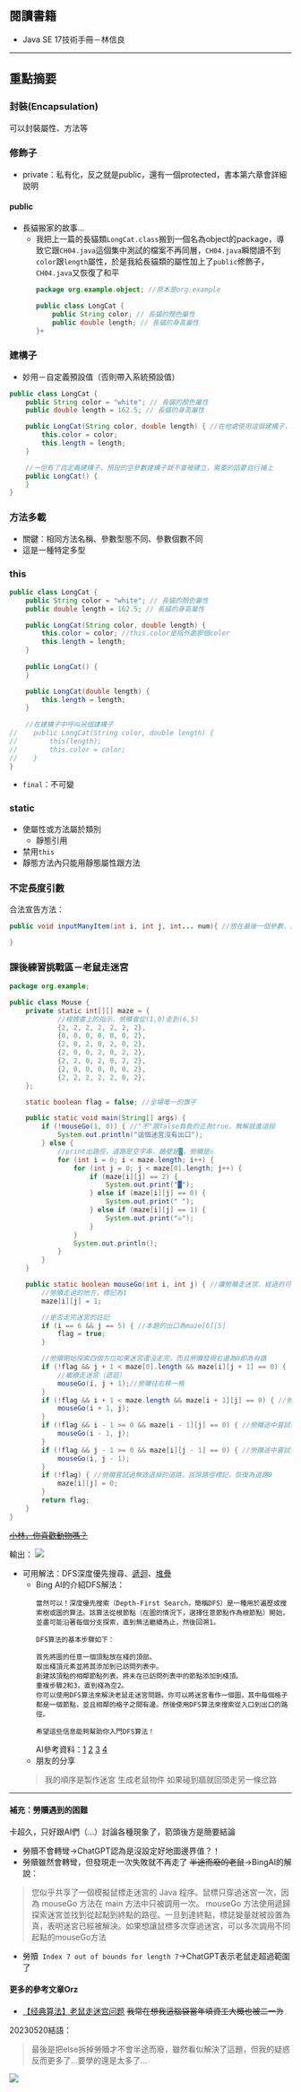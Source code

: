 ## 閱讀書籍
- Java SE 17技術手冊－林信良

***
## 重點摘要
### 封裝(Encapsulation)
可以封裝屬性、方法等
### 修飾子
- private：私有化，反之就是public，還有一個protected，書本第六章會詳細說明
#### public
- 長貓搬家的故事...
  - 我把上一篇的長貓類`LongCat.class`搬到一個名為object的package，導致它跟`CH04.java`這個集中測試的檔案不再同層，`CH04.java`瞬間讀不到`color`跟`length`屬性，於是我給長貓類的屬性加上了`public`修飾子，`CH04.java`又恢復了和平
    ```java
    package org.example.object; //原本是org.example

    public class LongCat {
        public String color; // 長貓的顏色屬性
        public double length; // 長貓的身高屬性
    }+
    ```
### 建構子
- 妙用－自定義預設值（否則帶入系統預設值）
```java
public class LongCat {
    public String color = "white"; // 長貓的顏色屬性
    public double length = 162.5; // 長貓的身高屬性

    public LongCat(String color, double length) { //在他處使用這個建構子，會初始第二次
        this.color = color;
        this.length = length;
    }

    //一但有了自定義建構子，預設的空參數建構子就不會被建立，需要的話要自行補上
    public LongCat() {
    }
}
```
### 方法多載
- 關鍵：相同方法名稱、參數型態不同、參數個數不同
- 這是一種特定多型
### this
```java
public class LongCat {
    public String color = "white"; // 長貓的顏色屬性
    public double length = 162.5; // 長貓的身高屬性

    public LongCat(String color, double length) {
        this.color = color; //this.color是指外面那個color
        this.length = length;
    }
    
    public LongCat() {
    }

    public LongCat(double length) {
        this.length = length;
    }
    
    //在建構子中呼叫另個建構子
//    public LongCat(String color, double length) {
//        this(length);
//        this.color = color;
//    }
}

```
- `final`：不可變

### static
- 使屬性或方法屬於類別
  - 靜態引用
- 禁用`this`
- 靜態方法內只能用靜態屬性跟方法
### 不定長度引數
合法宣告方法：
```java
public void inputManyItem(int i, int j, int... num){ //放在最後一個參數，只能有一個

}
```
### 課後練習挑戰區－老鼠走迷宮
```java
package org.example;

public class Mouse {
    private static int[][] maze = {
            //根據書上的指示，勞贖會從(1,0)走到(6,5)
            {2, 2, 2, 2, 2, 2, 2},
            {0, 0, 0, 0, 0, 0, 2},
            {2, 0, 2, 0, 2, 0, 2},
            {2, 0, 0, 2, 0, 2, 2},
            {2, 2, 0, 2, 0, 2, 2},
            {2, 0, 0, 0, 0, 0, 2},
            {2, 2, 2, 2, 2, 0, 2},
    };

    static boolean flag = false; //全場唯一的旗子

    public static void main(String[] args) {
        if (!mouseGo(1, 0)) { //"不"跟false負負的正為true，無解就進這段
            System.out.println("這個迷宮沒有出口");
        } else {
            //print出路徑，道路是空字串，牆壁是█，勞贖是◇
            for (int i = 0; i < maze.length; i++) {
                for (int j = 0; j < maze[0].length; j++) {
                    if (maze[i][j] == 2) {
                        System.out.print("█");
                    } else if (maze[i][j] == 0) {
                        System.out.print(" ");
                    } else if (maze[i][j] == 1) {
                        System.out.print("◇");
                    }
                }
                System.out.println();
            }
        }
    }

    public static boolean mouseGo(int i, int j) { //讓勞贖走迷宮，經過的可行路線值改為1
        //勞贖走過的地方，標記為1
        maze[i][j] = 1;

        //是否走完迷宮的註記
        if (i == 6 && j == 5) { //本題的出口為maze[6][5]
            flag = true;
        }

        //勞贖開始探索四個方位如果迷宮還沒走完，而且勞贖發現右邊為0即為有路
        if (!flag && j + 1 < maze[0].length && maze[i][j + 1] == 0) {
            //繼續走迷宮（遞迴）
            mouseGo(i, j + 1);//勞贖往右移一格
        }
        if (!flag && i + 1 < maze.length && maze[i + 1][j] == 0) { //勞贖途中嘗試往下走的情況..
            mouseGo(i + 1, j);
        }
        if (!flag && i - 1 >= 0 && maze[i - 1][j] == 0) { //勞贖途中嘗試往上走的情況..
            mouseGo(i - 1, j);
        }
        if (!flag && j - 1 >= 0 && maze[i][j - 1] == 0) { //勞贖途中嘗試往左走的情況..
            mouseGo(i, j - 1);
        }
        if (!flag) { //勞贖嘗試過無效退掉的道路，拔除路徑標記，恢復為道路0
            maze[i][j] = 0;
        }
        return flag;
    }
}
```
~~[小林，你喜歡動物嗎？](https://www.youtube.com/watch?v=aHdKcQTsUzM)~~

輸出：
![](https://i.imgur.com/8W7NGnx.png)

- 可用解法：DFS深度優先搜尋、[遞迴](https://liuxiaozhu.github.io/algorithm-test/AlgorithmGossip/MouseGoMaze.htm)、[堆疊](https://hackmd.io/@AlienHackMd/Hykbu_fMI)
  - Bing AI的介紹DFS解法：
    ```
    當然可以！深度優先搜索（Depth-First Search，簡稱DFS）是一種用於遍歷或搜索樹或圖的算法。該算法從根節點（在圖的情況下，選擇任意節點作為根節點）開始，並盡可能沿著每個分支探索，直到無法繼續為止，然後回溯1。

    DFS算法的基本步驟如下：

    首先將圖的任意一個頂點放在棧的頂部。
    取出棧頂元素並將其添加到已訪問列表中。
    創建該頂點的相鄰節點列表。將未在已訪問列表中的節點添加到棧頂。
    重複步驟2和3，直到棧為空2。
    你可以使用DFS算法來解決老鼠走迷宮問題。你可以將迷宮看作一個圖，其中每個格子都是一個節點，並且相鄰的格子之間有邊。然後使用DFS算法來搜索從入口到出口的路徑。

    希望這些信息能夠幫助你入門DFS算法！
    ```
    AI參考資料：[1](https://www.programiz.com/dsa/graph-dfs) [2](https://www.simplilearn.com/tutorials/data-structure-tutorial/dfs-algorithm) [3](https://www.codingninjas.com/codestudio/library/dfs-depth-first-search-algorithm) [4](https://blog.csdn.net/weixin_43272781/article/details/82959089)
  - 朋友的分享
  >我的順序是製作迷宮 生成老鼠物件 如果碰到牆就回頭走另一條岔路

***
#### 補充：勞贖遇到的困難
卡超久，只好跟AI們（...）討論各種現象了，箭頭後方是簡要結論
- 勞贖不會轉彎->ChatGPT認為是沒設定好地圖邊界值？！
- 勞贖雖然會轉彎，但發現走一次失敗就不再走了 ~~半途而廢的老鼠~~->BingAI的解說：
>您似乎共享了一個模擬鼠標走迷宮的 Java 程序。鼠標只穿過迷宮一次，因為 mouseGo 方法在 main 方法中只被調用一次。 mouseGo 方法使用遞歸探索迷宮並找到從起點到終點的路徑。一旦到達終點，標誌變量就被設置為真，表明迷宮已經被解決。如果想讓鼠標多次穿過迷宮，可以多次調用不同起點的mouseGo方法
- 勞贖` Index 7 out of bounds for length 7`->ChatGPT表示老鼠走超過範圍了

#### 更多的參考文章Orz
- [【经典算法】老鼠走迷宫问题](https://blog.csdn.net/sky619351517/article/details/81147817)
~~我常在想我這腦袋當年填資工大概也被二一ㄌ~~

20230520結語：
>最後是把else拆掉勞贖才不會半途而廢，雖然看似解決了這題，但我的疑惑反而更多了...要學的還是太多了...

![](https://i.imgur.com/DsKBQVY.png)
